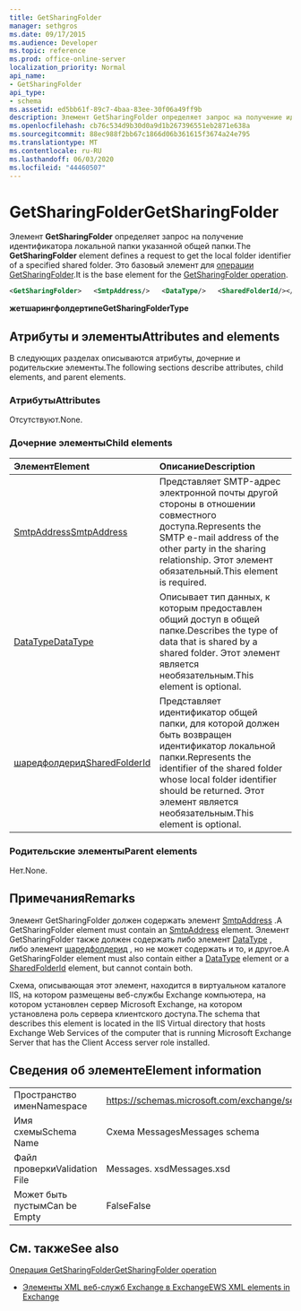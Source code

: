 ```yaml
---
title: GetSharingFolder
manager: sethgros
ms.date: 09/17/2015
ms.audience: Developer
ms.topic: reference
ms.prod: office-online-server
localization_priority: Normal
api_name:
- GetSharingFolder
api_type:
- schema
ms.assetid: ed5bb61f-89c7-4baa-83ee-30f06a49ff9b
description: Элемент GetSharingFolder определяет запрос на получение идентификатора локальной папки указанной общей папки. Это базовый элемент для операции GetSharingFolder.
ms.openlocfilehash: cb76c534d9b30d0a9d1b267396551eb2871e638a
ms.sourcegitcommit: 88ec988f2bb67c1866d06b361615f3674a24e795
ms.translationtype: MT
ms.contentlocale: ru-RU
ms.lasthandoff: 06/03/2020
ms.locfileid: "44460507"
---
```

# <a name="getsharingfolder"></a><span data-ttu-id="6e76c-104">GetSharingFolder</span><span class="sxs-lookup"><span data-stu-id="6e76c-104">GetSharingFolder</span></span>

<span data-ttu-id="6e76c-105">Элемент **GetSharingFolder** определяет запрос на получение идентификатора локальной папки указанной общей папки.</span><span class="sxs-lookup"><span data-stu-id="6e76c-105">The **GetSharingFolder** element defines a request to get the local folder identifier of a specified shared folder.</span></span> <span data-ttu-id="6e76c-106">Это базовый элемент для [операции GetSharingFolder](getsharingfolder-operation.md).</span><span class="sxs-lookup"><span data-stu-id="6e76c-106">It is the base element for the [GetSharingFolder operation](getsharingfolder-operation.md).</span></span>
  
```xml
<GetSharingFolder>   <SmtpAddress/>   <DataType/>   <SharedFolderId/></GetSharingFolder>
```

 <span data-ttu-id="6e76c-107">**жетшарингфолдертипе**</span><span class="sxs-lookup"><span data-stu-id="6e76c-107">**GetSharingFolderType**</span></span>
## <a name="attributes-and-elements"></a><span data-ttu-id="6e76c-108">Атрибуты и элементы</span><span class="sxs-lookup"><span data-stu-id="6e76c-108">Attributes and elements</span></span>

<span data-ttu-id="6e76c-109">В следующих разделах описываются атрибуты, дочерние и родительские элементы.</span><span class="sxs-lookup"><span data-stu-id="6e76c-109">The following sections describe attributes, child elements, and parent elements.</span></span>
  
### <a name="attributes"></a><span data-ttu-id="6e76c-110">Атрибуты</span><span class="sxs-lookup"><span data-stu-id="6e76c-110">Attributes</span></span>

<span data-ttu-id="6e76c-111">Отсутствуют.</span><span class="sxs-lookup"><span data-stu-id="6e76c-111">None.</span></span>
  
### <a name="child-elements"></a><span data-ttu-id="6e76c-112">Дочерние элементы</span><span class="sxs-lookup"><span data-stu-id="6e76c-112">Child elements</span></span>

|<span data-ttu-id="6e76c-113">**Элемент**</span><span class="sxs-lookup"><span data-stu-id="6e76c-113">**Element**</span></span>|<span data-ttu-id="6e76c-114">**Описание**</span><span class="sxs-lookup"><span data-stu-id="6e76c-114">**Description**</span></span>|
|:-----|:-----|
|[<span data-ttu-id="6e76c-115">SmtpAddress</span><span class="sxs-lookup"><span data-stu-id="6e76c-115">SmtpAddress</span></span>](smtpaddress.md) <br/> |<span data-ttu-id="6e76c-116">Представляет SMTP-адрес электронной почты другой стороны в отношении совместного доступа.</span><span class="sxs-lookup"><span data-stu-id="6e76c-116">Represents the SMTP e-mail address of the other party in the sharing relationship.</span></span> <span data-ttu-id="6e76c-117">Этот элемент обязательный.</span><span class="sxs-lookup"><span data-stu-id="6e76c-117">This element is required.</span></span>  <br/> |
|[<span data-ttu-id="6e76c-118">DataType</span><span class="sxs-lookup"><span data-stu-id="6e76c-118">DataType</span></span>](datatype.md) <br/> |<span data-ttu-id="6e76c-119">Описывает тип данных, к которым предоставлен общий доступ в общей папке.</span><span class="sxs-lookup"><span data-stu-id="6e76c-119">Describes the type of data that is shared by a shared folder.</span></span> <span data-ttu-id="6e76c-120">Этот элемент является необязательным.</span><span class="sxs-lookup"><span data-stu-id="6e76c-120">This element is optional.</span></span>  <br/> |
|[<span data-ttu-id="6e76c-121">шаредфолдерид</span><span class="sxs-lookup"><span data-stu-id="6e76c-121">SharedFolderId</span></span>](sharedfolderid.md) <br/> |<span data-ttu-id="6e76c-122">Представляет идентификатор общей папки, для которой должен быть возвращен идентификатор локальной папки.</span><span class="sxs-lookup"><span data-stu-id="6e76c-122">Represents the identifier of the shared folder whose local folder identifier should be returned.</span></span> <span data-ttu-id="6e76c-123">Этот элемент является необязательным.</span><span class="sxs-lookup"><span data-stu-id="6e76c-123">This element is optional.</span></span>  <br/> |
   
### <a name="parent-elements"></a><span data-ttu-id="6e76c-124">Родительские элементы</span><span class="sxs-lookup"><span data-stu-id="6e76c-124">Parent elements</span></span>

<span data-ttu-id="6e76c-125">Нет.</span><span class="sxs-lookup"><span data-stu-id="6e76c-125">None.</span></span>
  
## <a name="remarks"></a><span data-ttu-id="6e76c-126">Примечания</span><span class="sxs-lookup"><span data-stu-id="6e76c-126">Remarks</span></span>

<span data-ttu-id="6e76c-127">Элемент GetSharingFolder должен содержать элемент [SmtpAddress](smtpaddress.md) .</span><span class="sxs-lookup"><span data-stu-id="6e76c-127">A GetSharingFolder element must contain an [SmtpAddress](smtpaddress.md) element.</span></span> <span data-ttu-id="6e76c-128">Элемент GetSharingFolder также должен содержать либо элемент [DataType](datatype.md) , либо элемент [шаредфолдерид](sharedfolderid.md) , но не может содержать и то, и другое.</span><span class="sxs-lookup"><span data-stu-id="6e76c-128">A GetSharingFolder element must also contain either a [DataType](datatype.md) element or a [SharedFolderId](sharedfolderid.md) element, but cannot contain both.</span></span> 
  
<span data-ttu-id="6e76c-129">Схема, описывающая этот элемент, находится в виртуальном каталоге IIS, на котором размещены веб-службы Exchange компьютера, на котором установлен сервер Microsoft Exchange, на котором установлена роль сервера клиентского доступа.</span><span class="sxs-lookup"><span data-stu-id="6e76c-129">The schema that describes this element is located in the IIS Virtual directory that hosts Exchange Web Services of the computer that is running Microsoft Exchange Server that has the Client Access server role installed.</span></span>
  
## <a name="element-information"></a><span data-ttu-id="6e76c-130">Сведения об элементе</span><span class="sxs-lookup"><span data-stu-id="6e76c-130">Element information</span></span>

|||
|:-----|:-----|
|<span data-ttu-id="6e76c-131">Пространство имен</span><span class="sxs-lookup"><span data-stu-id="6e76c-131">Namespace</span></span>  <br/> |https://schemas.microsoft.com/exchange/services/2006/messages  <br/> |
|<span data-ttu-id="6e76c-132">Имя схемы</span><span class="sxs-lookup"><span data-stu-id="6e76c-132">Schema Name</span></span>  <br/> |<span data-ttu-id="6e76c-133">Схема Messages</span><span class="sxs-lookup"><span data-stu-id="6e76c-133">Messages schema</span></span>  <br/> |
|<span data-ttu-id="6e76c-134">Файл проверки</span><span class="sxs-lookup"><span data-stu-id="6e76c-134">Validation File</span></span>  <br/> |<span data-ttu-id="6e76c-135">Messages. xsd</span><span class="sxs-lookup"><span data-stu-id="6e76c-135">Messages.xsd</span></span>  <br/> |
|<span data-ttu-id="6e76c-136">Может быть пустым</span><span class="sxs-lookup"><span data-stu-id="6e76c-136">Can be Empty</span></span>  <br/> |<span data-ttu-id="6e76c-137">False</span><span class="sxs-lookup"><span data-stu-id="6e76c-137">False</span></span>  <br/> |
   
## <a name="see-also"></a><span data-ttu-id="6e76c-138">См. также</span><span class="sxs-lookup"><span data-stu-id="6e76c-138">See also</span></span>



[<span data-ttu-id="6e76c-139">Операция GetSharingFolder</span><span class="sxs-lookup"><span data-stu-id="6e76c-139">GetSharingFolder operation</span></span>](getsharingfolder-operation.md)


- [<span data-ttu-id="6e76c-140">Элементы XML веб-служб Exchange в Exchange</span><span class="sxs-lookup"><span data-stu-id="6e76c-140">EWS XML elements in Exchange</span></span>](ews-xml-elements-in-exchange.md)


